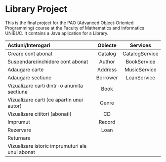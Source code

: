 # Library Project
This is the final project for the PAO (Advanced Object-Oriented Programming) course at the Faculty of Mathematics and Informatics UNIBUC.  It contains a Java aplication for a Library.

| Actiuni/Interogari              |Obiecte                                    |Services  |
| :--------------------------------|:------------------------:                |:---------:|
| Creare cont abonat              | Catalog                   |CatalogService   |
|Suspendare/inchidere cont abonat | Author                                    |  BookService  |
|Adaugare carte                   | Address                                   |    MusicService   |
| Adaugare sectiune               |  Borrower                                | LoanService            |
| Vizualizare carti dintr-o anumita sectiune |     Book          |             |
| Vizualizare carti (ce apartin unui autor)|          Genre                         |             |
|  Vizualizare cititori (abonati)   |      CD                    |             |
|Imprumut                                 |      Record   |             |
| Rezervare                                |            Loan              |             |
| Returnare                                |                          |             |
|  Vizualizare istoric imprumuturi ale unui abonat                               |                          |             |
